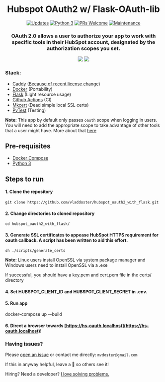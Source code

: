 <div align="center">

# Hubspot OAuth2 w/ Flask-OAuth-lib
  
[![Updates](https://pyup.io/repos/github/vladdoster/hubspot_oauth2_with_flask/shield.svg)](https://pyup.io/repos/github/vladdoster/hubspot_oauth2_with_flask/) 
[![Python 3](https://pyup.io/repos/github/vladdoster/hubspot_oauth2_with_flask/python-3-shield.svg)](https://pyup.io/repos/github/vladdoster/hubspot_oauth2_with_flask/) 
[![PRs Welcome](https://img.shields.io/badge/PRs-welcome-brightgreen.svg?style=flat-square)](http://makeapullrequest.com) 
[![Maintenance](https://img.shields.io/badge/Maintained%3F-yes-green.svg)]()

### OAuth 2.0 allows a user to authorize your app to work with specific tools in their HubSpot account, designated by the authorization scopes you set.

</div>

<p align="center">
  <img src="https://github.com/vladdoster/hubspot_oauth2_with_flask/blob/master/docs/login.png">
  <img src="https://github.com/vladdoster/hubspot_oauth2_with_flask/blob/master/docs/integrated.png">
</p>

### Stack:

- [Caddy](https://caddyserver.com) ([Because of recent license change](https://github.com/caddyserver/caddy/issues/2786))
- [Docker](https://www.docker.com/) (Portability)
- [Flask](https://palletsprojects.com/p/flask/) (Light resource usage)
- [Github Actions](https://github.com/features/actions) (CI)
- [Mkcert](https://github.com/FiloSottile/mkcert) (Dead simple local SSL certs)
- [PyTest](https://docs.pytest.org/en/latest/) (Testing)

**Note:** This app by default only passes `oauth` scope when logging in users. You will need to add the appropriate scope to take advantage of other tools that a user might have. More about that [here](https://developers.hubspot.com/docs/methods/oauth2/initiate-oauth-integration#scopes)

## Pre-requisites
- [Docker Compose](https://docs.docker.com/compose/) 
- [Python 3](https://www.python.org/)

## Steps to run

#### 1. Clone the repository

`git clone https://github.com/vladdoster/hubspot_oauth2_with_flask.git`

#### 2. Change directories to cloned repository

`cd hubspot_oauth2_with_flask/`

#### 3. Generate SSL certificates to appease HubSpot HTTPS requirement for oauth callback. A script has been written to aid this effort.

`sh ./scripts/generate_certs`

**Note:** Linux users install OpenSSL via system package manager and Windows users need to install OpenSSL via a .exe

If successful, you should have a key.pem and cert.pem file in the certs/ directory

#### 4. Set HUBSPOT_CLIENT_ID and HUBSPOT_CLIENT_SECRET in .env.

#### 5. Run app

docker-compose up --build

#### 6. Direct a browser towards [https://hs-oauth.localhost](https://hs-oauth.localhost)!

### Having issues?

Please [open an issue](https://github.com/vladdoster/hubspot_oauth2_with_flask/issues/new) or contact me directly: `mvdoster@gmail.com`

If this in anyway helpful, leave a 🌟 so others see it!

Hiring? Need a developer?
[I love solving problems.](https://vdoster.com)
